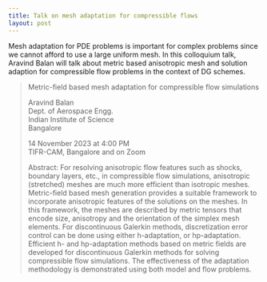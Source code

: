 ```yaml
---
title: Talk on mesh adaptation for compressible flows
layout: post
---
```


Mesh adaptation for PDE problems is important for complex problems since we cannot afford to use a large uniform mesh. In this colloquium talk, Aravind Balan will talk about metric based anisotropic mesh and solution adaption for compressible flow problems in the context of DG schemes.

> Metric-field based mesh adaptation for compressible flow simulations
>
> Aravind Balan  
> Dept. of Aerospace Engg.  
> Indian Institute of Science  
> Bangalore
>
> 14 November 2023 at 4:00 PM   
> TIFR-CAM, Bangalore and on Zoom
>
> Abstract: For resolving anisotropic flow features such as shocks, boundary layers, etc., in compressible flow simulations, anisotropic (stretched) meshes are much more efficient than isotropic meshes. Metric-field based mesh generation provides a suitable framework to incorporate anisotropic features of the solutions on the meshes. In this framework, the meshes are described by metric tensors that encode size, anisotropy and the orientation of the simplex mesh elements. For discontinuous Galerkin methods, discretization error control can be done using either h-adaptation, or hp-adaptation. Efficient h- and hp-adaptation methods based on metric fields are developed for discontinuous Galerkin methods for solving compressible flow simulations. The effectiveness of the adaptation methodology is demonstrated using both model and flow problems.

